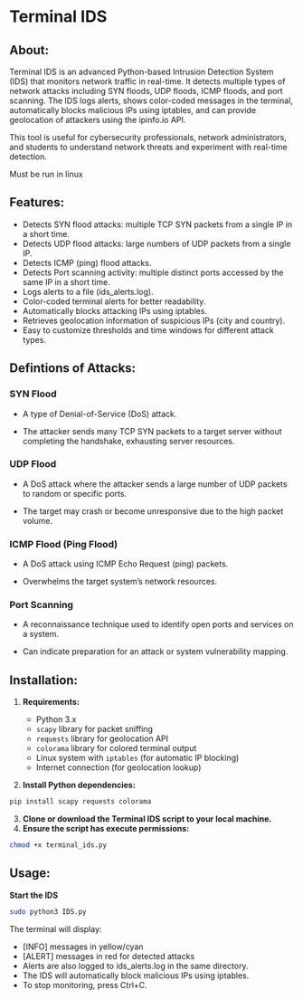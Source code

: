 # Terminal IDS
## About:
Terminal IDS is an advanced Python-based Intrusion Detection System (IDS) that monitors network traffic in real-time. It detects multiple types of network attacks including SYN floods, UDP floods, ICMP floods, and port scanning. The IDS logs alerts, shows color-coded messages in the terminal, automatically blocks malicious IPs using iptables, and can provide geolocation of attackers using the ipinfo.io API.

This tool is useful for cybersecurity professionals, network administrators, and students to understand network threats and experiment with real-time detection.

Must be run in linux


## Features:
- Detects SYN flood attacks: multiple TCP SYN packets from a single IP in a short time.
- Detects UDP flood attacks: large numbers of UDP packets from a single IP.
- Detects ICMP (ping) flood attacks.
- Detects Port scanning activity: multiple distinct ports accessed by the same IP in a short time.
- Logs alerts to a file (ids_alerts.log).
- Color-coded terminal alerts for better readability.
- Automatically blocks attacking IPs using iptables.
- Retrieves geolocation information of suspicious IPs (city and country).
- Easy to customize thresholds and time windows for different attack types.

## Defintions of Attacks:
### SYN Flood

- A type of Denial-of-Service (DoS) attack.

- The attacker sends many TCP SYN packets to a target server without completing the handshake, exhausting server resources.

### UDP Flood

- A DoS attack where the attacker sends a large number of UDP packets to random or specific ports.

- The target may crash or become unresponsive due to the high packet volume.

### ICMP Flood (Ping Flood)

- A DoS attack using ICMP Echo Request (ping) packets.

- Overwhelms the target system’s network resources.

### Port Scanning

- A reconnaissance technique used to identify open ports and services on a system.

- Can indicate preparation for an attack or system vulnerability mapping.

## Installation:

1. **Requirements:**
   - Python 3.x
   - `scapy` library for packet sniffing
   - `requests` library for geolocation API
   - `colorama` library for colored terminal output
   - Linux system with `iptables` (for automatic IP blocking)
   - Internet connection (for geolocation lookup)

2. **Install Python dependencies:**
```bash
pip install scapy requests colorama

```
3. **Clone or download the Terminal IDS script to your local machine.**
4. **Ensure the script has execute permissions:**
```bash
chmod +x terminal_ids.py
```

## Usage:
**Start the IDS**
```bash
sudo python3 IDS.py
```

The terminal will display:
- [INFO] messages in yellow/cyan
- [ALERT] messages in red for detected attacks
- Alerts are also logged to ids_alerts.log in the same directory.
- The IDS will automatically block malicious IPs using iptables.
- To stop monitoring, press Ctrl+C.